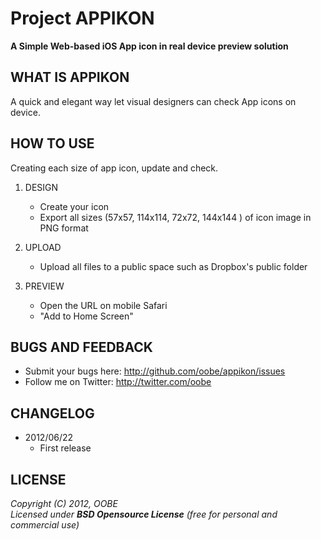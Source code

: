 Project APPIKON
=============

**A Simple Web-based iOS App icon in real device preview solution**  



WHAT IS APPIKON
-------------

A quick and elegant way let visual designers can check App icons on device.



HOW TO USE
----------------

Creating each size of app icon, update and check.

1. DESIGN
   * Create your icon
   * Export all sizes (57x57, 114x114, 72x72, 144x144 ) of icon image in PNG format

2. UPLOAD
   * Upload all files to a public space such as Dropbox's public folder

3. PREVIEW
   * Open the URL on mobile Safari
   * "Add to Home Screen"



BUGS AND FEEDBACK
-----------------

* Submit your bugs here: <http://github.com/oobe/appikon/issues>
* Follow me on Twitter: <http://twitter.com/oobe>



CHANGELOG
---------

* 2012/06/22
  * First release


LICENSE
-------

  _Copyright (C) 2012, OOBE_  
  _Licensed under **BSD Opensource License** (free for personal and commercial use)_

